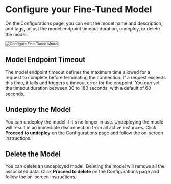 # Configure your Fine-Tuned Model

On the Configurations page, you can edit the model name and description, add tags, adjust the model endpoint timeout duration, undeploy, or delete the model.

<img src="../images/configure-fine-tuned-model-1.png" alt="Configure Fine-Tuned Model" title="Configure Fine-Tuned Model" style="border: 1px solid gray; zoom:80%;">

## Model Endpoint Timeout

The model endpoint timeout defines the maximum time allowed for a request to complete before terminating the connection. If a request exceeds this time, it fails and triggers a timeout error for the endpoint. You can set the timeout duration between 30 to 180 seconds, with a default of 60 seconds.


## Undeploy the Model 

You can undeploy the model if it's no longer in use. Undeploying the modle will result in an immediate disconnection from all active instances. Click **Proceed to undeploy** on the Configurations page and follow the on-screen instructions.

## Delete the Model

You can delete an undeployed model. Deleting the model will remove all the associated data. Click **Proceed to delete** on the Configurations page and follow the on-screen instructions.

